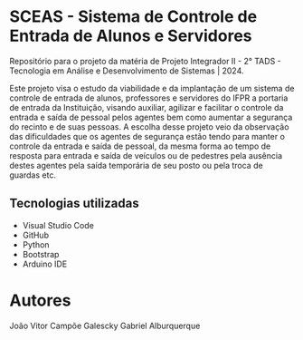 # SCEAS - Sistema de Controle de Entrada de Alunos e Servidores

Repositório para o projeto da matéria de Projeto Integrador II - 2° TADS - Tecnologia em Análise e Desenvolvimento de Sistemas | 2024.

Este projeto visa o estudo da viabilidade e da implantação de um sistema de controle de entrada de alunos, professores e servidores do IFPR a portaria de entrada da Instituição, visando auxiliar, agilizar e facilitar o controle da entrada e saída de pessoal pelos agentes bem como aumentar a segurança do recinto e de suas pessoas.
A escolha desse projeto veio da observação das dificuldades que os agentes de segurança estão tendo para manter o controle da entrada e saída de pessoal, da mesma forma ao tempo de resposta para entrada e saída de veículos ou de pedestres pela ausência destes agentes pela saída temporária de seu posto ou pela troca de guardas etc.

## Tecnologias utilizadas
-  Visual Studio Code
-  GitHub
-  Python
-  Bootstrap
-  Arduino IDE

# Autores

João Vitor Campõe Galescky
Gabriel Alburquerque

